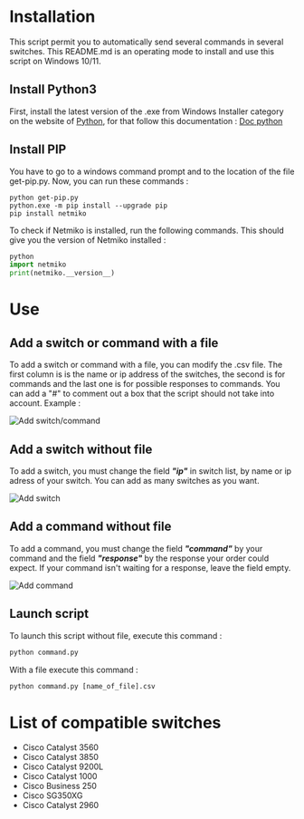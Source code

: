 # Installation

This script permit you to automatically send several commands in several switches. This README.md is an operating mode to install and use this script on Windows 10/11.

## Install Python3

First, install the latest version of the .exe from Windows Installer category on the website of [Python](https://www.python.org/downloads/windows/), for that follow this documentation : [Doc python](https://phoenixnap.com/kb/how-to-install-python-3-windows) 

## Install PIP

You have to go to a windows command prompt and to the location of the file get-pip.py. Now, you can run these commands : 

```pyhton
python get-pip.py
python.exe -m pip install --upgrade pip
pip install netmiko
```

To check if Netmiko is installed, run the following commands. This should give you the version of Netmiko installed :
```python
python
import netmiko
print(netmiko.__version__) 
```

# Use

## Add a switch or command with a file

To add a switch or command with a file, you can modify the .csv file. The first column is is the name or ip address of the switches, the second is for commands and the last one is for possible responses to commands. You can add a "#" to comment out a box that the script should not take into account. Example :

![Add switch/command](https://github.com/cbureau-gpsea/automatic_commands_switches/blob/main/img/with_file.png)

## Add a switch without file

To add a switch, you must change the field ***"ip"*** in switch list, by name or ip adress of your switch. You can add as many switches as you want.

![Add switch](https://github.com/cbureau-gpsea/automatic_commands_switches/blob/main/img/switch.png)

## Add a command without file

To add a command, you must change the field ***"command"*** by your command and the field ***"response"*** by the response your order could expect. If your command isn't waiting for a response, leave the field empty.

![Add command](https://github.com/cbureau-gpsea/automatic_commands_switches/blob/main/img/command.png)

## Launch script

To launch this script without file, execute this command :

```python
python command.py
```

With a file execute this command :

```python
python command.py [name_of_file].csv
```

# List of compatible switches

- Cisco Catalyst 3560
- Cisco Catalyst 3850
- Cisco Catalyst 9200L
- Cisco Catalyst 1000
- Cisco Business 250
- Cisco SG350XG
- Cisco Catalyst 2960
